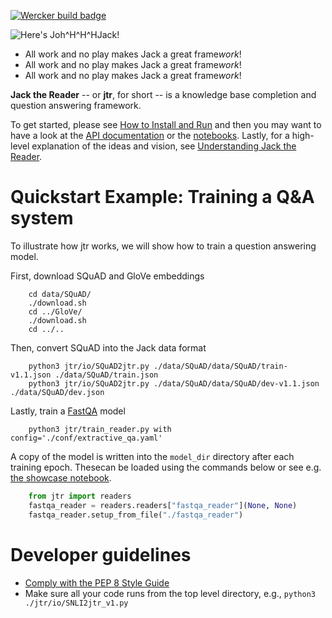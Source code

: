 [![Wercker build badge][wercker_badge]][wercker]

![Here's Joh^H^H^HJack!][heres_johnny]

* All work and no play makes Jack a great frame*work*!
* All work and no play makes Jack a great frame*work*!
* All work and no play makes Jack a great frame*work*!

[wercker_badge]: https://app.wercker.com/status/8ed61192a5b16769a41dc24c30a3bc6a/s/master 
[wercker]: https://app.wercker.com/project/byKey/8ed61192a5b16769a41dc24c30a3bc6a
[heres_johnny]: https://upload.wikimedia.org/wikipedia/en/b/bb/The_shining_heres_johnny.jpg

**Jack the Reader** -- or **jtr**, for short -- is a knowledge base completion
and question answering framework.

To get started, please see [How to Install and Run][install] and then you may
want to have a look at the [API documentation][api] or the
[notebooks][notebooks].  Lastly, for a high-level explanation of the ideas and
vision, see [Understanding Jack the Reader][understanding].

[install]: docs/How_to_install_and_run.md
[api]: https://uclmr.github.io/jtr/
[notebooks]: notebooks/
[understanding]: docs/Understanding_Jack_the_Reader.md

# Quickstart Example: Training a Q&A system #

To illustrate how jtr works, we will show how to train a question answering
model.

First, download SQuAD and GloVe embeddings

```shell
    cd data/SQuAD/
    ./download.sh
    cd ../GloVe/
    ./download.sh
    cd ../..
```

Then, convert SQuAD into the Jack data format

```shell
    python3 jtr/io/SQuAD2jtr.py ./data/SQuAD/data/SQuAD/train-v1.1.json ./data/SQuAD/train.json
    python3 jtr/io/SQuAD2jtr.py ./data/SQuAD/data/SQuAD/dev-v1.1.json ./data/SQuAD/dev.json
```

Lastly, train a [FastQA][fastqa] model

```shell
    python3 jtr/train_reader.py with config='./conf/extractive_qa.yaml'
```

A copy of the model is written into the `model_dir` directory after each
training epoch.  Thesecan be loaded using the commands below or see e.g.
[the showcase notebook][showcase].

```python
    from jtr import readers
    fastqa_reader = readers.readers["fastqa_reader"](None, None)
    fastqa_reader.setup_from_file("./fastqa_reader")
```

[fastqa]: https://arxiv.org/abs/1703.04816
[showcase]: notebooks/Showcasing%20Jack.ipynb

# Developer guidelines #

- [Comply with the PEP 8 Style Guide][pep8]
- Make sure all your code runs from the top level directory, e.g.,
    `python3 ./jtr/io/SNLI2jtr_v1.py`

[pep8]: https://www.python.org/dev/peps/pep-0008/
